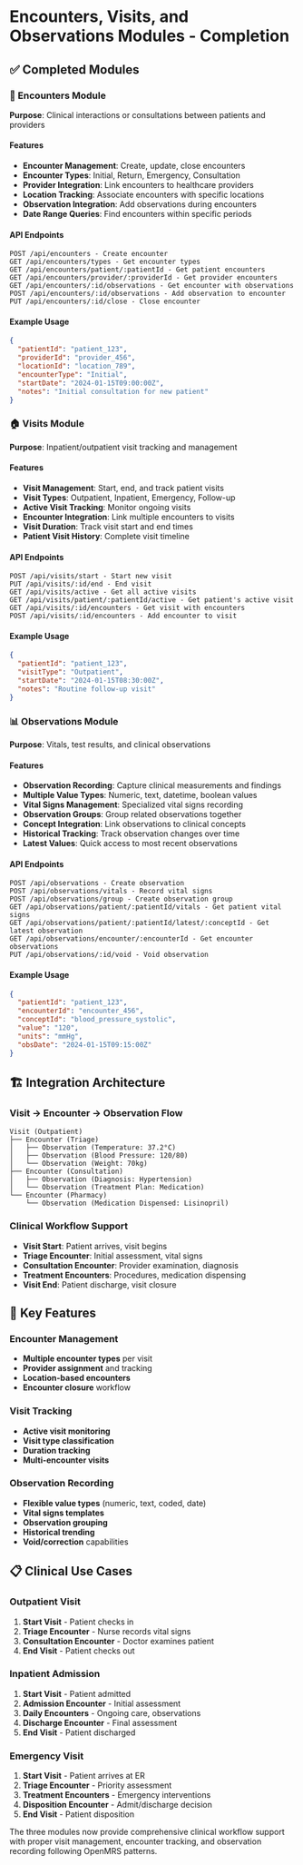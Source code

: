 # Encounters, Visits, and Observations Modules - Completion

## ✅ Completed Modules

### 🏥 Encounters Module
**Purpose**: Clinical interactions or consultations between patients and providers

#### Features
- **Encounter Management**: Create, update, close encounters
- **Encounter Types**: Initial, Return, Emergency, Consultation
- **Provider Integration**: Link encounters to healthcare providers
- **Location Tracking**: Associate encounters with specific locations
- **Observation Integration**: Add observations during encounters
- **Date Range Queries**: Find encounters within specific periods

#### API Endpoints
```
POST /api/encounters - Create encounter
GET /api/encounters/types - Get encounter types
GET /api/encounters/patient/:patientId - Get patient encounters
GET /api/encounters/provider/:providerId - Get provider encounters
GET /api/encounters/:id/observations - Get encounter with observations
POST /api/encounters/:id/observations - Add observation to encounter
PUT /api/encounters/:id/close - Close encounter
```

#### Example Usage
```json
{
  "patientId": "patient_123",
  "providerId": "provider_456",
  "locationId": "location_789",
  "encounterType": "Initial",
  "startDate": "2024-01-15T09:00:00Z",
  "notes": "Initial consultation for new patient"
}
```

### 🏠 Visits Module
**Purpose**: Inpatient/outpatient visit tracking and management

#### Features
- **Visit Management**: Start, end, and track patient visits
- **Visit Types**: Outpatient, Inpatient, Emergency, Follow-up
- **Active Visit Tracking**: Monitor ongoing visits
- **Encounter Integration**: Link multiple encounters to visits
- **Visit Duration**: Track visit start and end times
- **Patient Visit History**: Complete visit timeline

#### API Endpoints
```
POST /api/visits/start - Start new visit
PUT /api/visits/:id/end - End visit
GET /api/visits/active - Get all active visits
GET /api/visits/patient/:patientId/active - Get patient's active visit
GET /api/visits/:id/encounters - Get visit with encounters
POST /api/visits/:id/encounters - Add encounter to visit
```

#### Example Usage
```json
{
  "patientId": "patient_123",
  "visitType": "Outpatient",
  "startDate": "2024-01-15T08:30:00Z",
  "notes": "Routine follow-up visit"
}
```

### 📊 Observations Module
**Purpose**: Vitals, test results, and clinical observations

#### Features
- **Observation Recording**: Capture clinical measurements and findings
- **Multiple Value Types**: Numeric, text, datetime, boolean values
- **Vital Signs Management**: Specialized vital signs recording
- **Observation Groups**: Group related observations together
- **Concept Integration**: Link observations to clinical concepts
- **Historical Tracking**: Track observation changes over time
- **Latest Values**: Quick access to most recent observations

#### API Endpoints
```
POST /api/observations - Create observation
POST /api/observations/vitals - Record vital signs
POST /api/observations/group - Create observation group
GET /api/observations/patient/:patientId/vitals - Get patient vital signs
GET /api/observations/patient/:patientId/latest/:conceptId - Get latest observation
GET /api/observations/encounter/:encounterId - Get encounter observations
PUT /api/observations/:id/void - Void observation
```

#### Example Usage
```json
{
  "patientId": "patient_123",
  "encounterId": "encounter_456",
  "conceptId": "blood_pressure_systolic",
  "value": "120",
  "units": "mmHg",
  "obsDate": "2024-01-15T09:15:00Z"
}
```

## 🏗️ Integration Architecture

### Visit → Encounter → Observation Flow
```
Visit (Outpatient)
├── Encounter (Triage)
│   ├── Observation (Temperature: 37.2°C)
│   ├── Observation (Blood Pressure: 120/80)
│   └── Observation (Weight: 70kg)
├── Encounter (Consultation)
│   ├── Observation (Diagnosis: Hypertension)
│   └── Observation (Treatment Plan: Medication)
└── Encounter (Pharmacy)
    └── Observation (Medication Dispensed: Lisinopril)
```

### Clinical Workflow Support
- **Visit Start**: Patient arrives, visit begins
- **Triage Encounter**: Initial assessment, vital signs
- **Consultation Encounter**: Provider examination, diagnosis
- **Treatment Encounters**: Procedures, medication dispensing
- **Visit End**: Patient discharge, visit closure

## 🔧 Key Features

### Encounter Management
- **Multiple encounter types** per visit
- **Provider assignment** and tracking
- **Location-based encounters**
- **Encounter closure** workflow

### Visit Tracking
- **Active visit monitoring**
- **Visit type classification**
- **Duration tracking**
- **Multi-encounter visits**

### Observation Recording
- **Flexible value types** (numeric, text, coded, date)
- **Vital signs templates**
- **Observation grouping**
- **Historical trending**
- **Void/correction** capabilities

## 📋 Clinical Use Cases

### Outpatient Visit
1. **Start Visit** - Patient checks in
2. **Triage Encounter** - Nurse records vital signs
3. **Consultation Encounter** - Doctor examines patient
4. **End Visit** - Patient checks out

### Inpatient Admission
1. **Start Visit** - Patient admitted
2. **Admission Encounter** - Initial assessment
3. **Daily Encounters** - Ongoing care, observations
4. **Discharge Encounter** - Final assessment
5. **End Visit** - Patient discharged

### Emergency Visit
1. **Start Visit** - Patient arrives at ER
2. **Triage Encounter** - Priority assessment
3. **Treatment Encounters** - Emergency interventions
4. **Disposition Encounter** - Admit/discharge decision
5. **End Visit** - Patient disposition

The three modules now provide comprehensive clinical workflow support with proper visit management, encounter tracking, and observation recording following OpenMRS patterns.